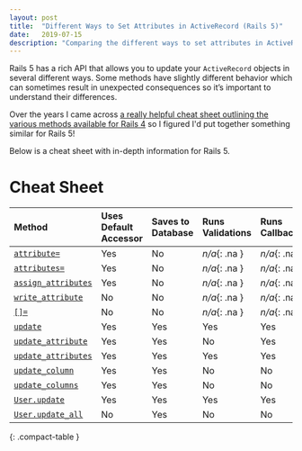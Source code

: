 ```yaml
---
layout: post
title:  "Different Ways to Set Attributes in ActiveRecord (Rails 5)"
date:   2019-07-15
description: "Comparing the different ways to set attributes in ActiveRecord (Rails 5)"
---
```


Rails 5 has a rich API that allows you to update your `ActiveRecord` objects in several different ways. 
Some methods have slightly different behavior which can sometimes result in unexpected consequences so 
it’s important to understand their differences.

Over the years I came across [a really helpful cheat sheet outlining the various methods
available for Rails 4](https://davidverhasselt.com/set-attributes-in-activerecord/) so I figured I'd put together something similar for Rails 5!

Below is a cheat sheet with in-depth information for Rails 5.

# Cheat Sheet

| Method                                    | Uses Default Accessor | Saves to Database | Runs Validations | Runs Callbacks | Updates [`updated_at/updated_on`][timestamps] | Respects Readonly |
| :---------------------------------------- | :-------------------- | :---------------- | :--------------- | :------------- | :------------------- | :------------- |
| [`attribute=`][attribute=]                | Yes                   | No                | _n/a_{: .na }    | _n/a_{: .na }  | _n/a_{: .na }        | _n/a_{: .na }  |
| [`attributes=`][attributes=]              | Yes                   | No                | _n/a_{: .na }    | _n/a_{: .na }  | _n/a_{: .na }        | _n/a_{: .na }  |
| [`assign_attributes`][assign_attributes]  | Yes                   | No                | _n/a_{: .na }    | _n/a_{: .na }  | _n/a_{: .na }        | _n/a_{: .na }  |
| [`write_attribute`][write_attribute]      | No                    | No                | _n/a_{: .na }    | _n/a_{: .na }  | _n/a_{: .na }        | _n/a_{: .na }  |
| [`[]=`][Hash=]                            | No                    | No                | _n/a_{: .na }    | _n/a_{: .na }  | _n/a_{: .na }        | _n/a_{: .na }  |
| [`update`][update]                        | Yes                   | Yes               | Yes              | Yes            | Yes                  | Yes            |
| [`update_attribute`][update_attribute]    | Yes                   | Yes               | No               | Yes            | Yes                  | Yes            |
| [`update_attributes`][update_attributes]  | Yes                   | Yes               | Yes              | Yes            | Yes                  | Yes            |
| [`update_column`][update_column]          | Yes                   | Yes               | No               | No             | No                   | Yes            |
| [`update_columns`][update_columns]        | Yes                   | Yes               | No               | No             | No                   | Yes            |
| [`User.update`][User.update]              | Yes                   | Yes               | Yes              | Yes            | Yes                  | Yes            |
| [`User.update_all`][User.update_all]      | No                    | Yes               | No               | No             | No                   | No             |
{: .compact-table }

[attribute=]: https://apidock.com/rails/ActiveRecord/AttributeMethods/Write/attribute=
[attributes=]: https://api.rubyonrails.org/v5.2/classes/ActiveModel/AttributeAssignment.html#method-i-attributes-3D
[assign_attributes]: https://api.rubyonrails.org/v5.2/classes/ActiveModel/AttributeAssignment.html#method-i-assign_attributes
[write_attribute]: https://api.rubyonrails.org/v5.2/classes/ActiveRecord/AttributeMethods/Write.html#method-i-write_attribute
[Hash=]: https://api.rubyonrails.org/v5.2/classes/ActiveRecord/AttributeMethods.html#method-i-5B-5D-3D
[update]: https://api.rubyonrails.org/v5.2/classes/ActiveRecord/Persistence.html#method-i-update
[update_attribute]: https://api.rubyonrails.org/v5.2/classes/ActiveRecord/Persistence.html#method-i-update_attribute
[update_attributes]: https://api.rubyonrails.org/v5.2/classes/ActiveRecord/Persistence.html#method-i-update_attributes
[update_column]: https://api.rubyonrails.org/v5.2/classes/ActiveRecord/Persistence.html#method-i-update_column
[update_columns]: https://api.rubyonrails.org/v5.2/classes/ActiveRecord/Persistence.html#method-i-update_columns
[User.update]: https://api.rubyonrails.org/v5.2/classes/ActiveRecord/Persistence/ClassMethods.html#method-i-update
[User.update_all]: https://api.rubyonrails.org/v5.2/classes/ActiveRecord/Relation.html#method-i-update_all

[timestamps]: https://api.rubyonrails.org/v5.2/classes/ActiveRecord/Timestamp.html
